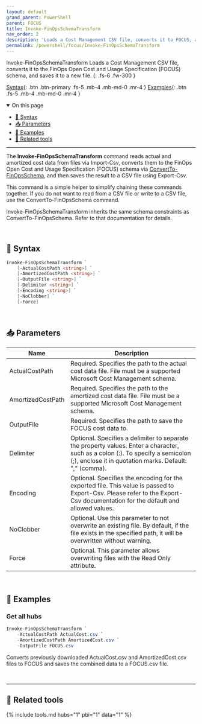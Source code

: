 ```yaml
---
layout: default
grand_parent: PowerShell
parent: FOCUS
title: Invoke-FinOpsSchemaTransform
nav_order: 2
description: 'Loads a Cost Management CSV file, converts it to FOCUS, and saves it to a new file'
permalink: /powershell/focus/Invoke-FinOpsSchemaTransform
---
```


<span class="fs-9 d-block mb-4">Invoke-FinOpsSchemaTransform</span>
Loads a Cost Management CSV file, converts it to the FinOps Open Cost and Usage Specification (FOCUS) schema, and saves it to a new file.
{: .fs-6 .fw-300 }

[Syntax](#-syntax){: .btn .btn-primary .fs-5 .mb-4 .mb-md-0 .mr-4 }
[Examples](#-examples){: .btn .fs-5 .mb-4 .mb-md-0 .mr-4 }

<details open markdown="1">
   <summary class="fs-2 text-uppercase">On this page</summary>

- [🧮 Syntax](#-syntax)
- [📥 Parameters](#-parameters)
- [🌟 Examples](#-examples)
- [🧰 Related tools](#-related-tools)

</details>

---

The **Invoke-FinOpsSchemaTransform** command reads actual and amortized cost data from files via Import-Csv, converts them to the FinOps Open Cost and Usage Specification (FOCUS) schema via [ConvertTo-FinOpsSchema](./ConvertTo-FinOpsSchema.md), and then saves the result to a CSV file using Export-Csv.

This command is a simple helper to simplify chaining these commands together. If you do not want to read from a CSV file or write to a CSV file, use the ConvertTo-FinOpsSchema command.

Invoke-FinOpsSchemaTransform inherits the same schema constraints as ConvertTo-FinOpsSchema. Refer to that documentation for details.

<br>

## 🧮 Syntax

```powershell
Invoke-FinOpsSchemaTransform `
    [-ActualCostPath <string>] `
    [-AmortizedCostPath <string>] `
    [-OutputFile <string>] `
    [-Delimiter <string>] `
    [-Encoding <string>] `
    [-NoClobber] `
    [-Force]
```

<br>

## 📥 Parameters

| Name              | Description                                                                                                                                                                               |
| ----------------- | ----------------------------------------------------------------------------------------------------------------------------------------------------------------------------------------- |
| ActualCostPath    | Required. Specifies the path to the actual cost data file. File must be a supported Microsoft Cost Management schema.                                                                     |
| AmortizedCostPath | Required. Specifies the path to the amortized cost data file. File must be a supported Microsoft Cost Management schema.                                                                  |
| OutputFile        | Required. Specifies the path to save the FOCUS cost data to.                                                                                                                              |
| Delimiter         | Optional. Specifies a delimiter to separate the property values. Enter a character, such as a colon (:). To specify a semicolon (;), enclose it in quotation marks. Default: "," (comma). |
| Encoding          | Optional. Specifies the encoding for the exported file. This value is passed to Export-Csv. Please refer to the Export-Csv documentation for the default and allowed values.              |
| NoClobber         | Optional. Use this parameter to not overwrite an existing file. By default, if the file exists in the specified path, it will be overwritten without warning.                             |
| Force             | Optional. This parameter allows overwriting files with the Read Only attribute.                                                                                                           |

<br>

## 🌟 Examples

### Get all hubs

```powershell
Invoke-FinOpsSchemaTransform `
    -ActualCostPath ActualCost.csv `
    -AmortizedCostPath AmortizedCost.csv `
    -OutputFile FOCUS.csv
```

Converts previously downloaded ActualCost.csv and AmortizedCost.csv files to FOCUS and saves the combined data to a FOCUS.csv file.

<br>

---

## 🧰 Related tools

{% include tools.md hubs="1" pbi="1" data="1" %}

<br>
